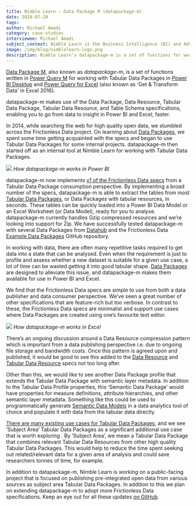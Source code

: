 ```yaml
---
title: Nimble Learn - Data Package M (datapackage-m)
date: 2018-07-20
tags:
author: Michael Amadi
category: case-studies
interviewee: Michael Amadi
subject_context: Nimble Learn is the Business Intelligence (BI) and Advanced Analytics consultancy behind datapackage-m, a set of functions for working with Tabular Data Packages in Power BI Desktop and Power Query for Excel.
image: /img/blog/nimblelearn-logo.png
description: Nimble Learn's datapackage-m is a set of functions for working with Tabular Data Packages in Power BI Desktop and Power Query for Excel.
---
```


[Data Package M](https://github.com/nimblelearn/datapackage-m), also known as *datapackage-m*, is a set of functions written in [Power Query M](https://docs.microsoft.com/en-us/powerquery-m/) for working with Tabular Data Packages in [Power BI Desktop](https://powerbi.microsoft.com/en-us/desktop/) and [Power Query for Excel](https://support.office.com/en-us/article/introduction-to-microsoft-power-query-for-excel-6e92e2f4-2079-4e1f-bad5-89f6269cd605) (also known as 'Get & Transform Data' in Excel 2016).

datapackage-m makes use of the Data Package, Data Resource, Tabular Data Package, Tabular Data Resource, and Table Schema specifications, enabling you to go from data to insight in Power BI and Excel, faster.

In 2014, while searching the web for high quality open data, we stumbled across the Frictionless Data project. On learning about [Data Packages](/data-package/), we spent some time getting acquainted with the specs and began to use Tabular Data Packages for some internal projects. datapackage-m then started off as an internal tool at Nimble Learn for working with Tabular Data Packages.

![](./datapackage-m-power-bi.gif)
*How datapackage-m works in Power BI*

datapackage-m now implements [v1 of the Frictionless Data specs](https://blog.okfn.org/2017/09/05/frictionless-data-v1-0/) from a Tabular Data Package consumption perspective. By implementing a broad number of the specs, datapackage-m is able to extract the tables from most [Tabular Data Packages](https://specs.frictionlessdata.io/tabular-data-package/), or Data Packages with tabular resources, in seconds. These tables can be quickly loaded into a Power BI Data Model or an Excel Worksheet (or Data Model), ready for you to analyse.  datapackage-m currently handles Gzip compressed resources and we’re looking into support for Zip. We have  successfully tested datapackage-m with several Data Packages from [Datahub](https://datahub.io/core) and the Frictionless Data [Example Data Packages](https://github.com/frictionlessdata/example-data-packages) GitHub repository.

In working with data, there are often many repetitive tasks required to get data into a state that can be analysed. Even when the requirement is just to profile and assess whether a new dataset is suitable for a given use case, a lot of time can be wasted getting it into good tabular shape. [Data Packages](/data-package/) are designed to alleviate this issue, and datapackage-m makes them available for use in Power BI and Excel.

We find that the Frictionless Data specs are simple to use from both a data publisher and data consumer perspective. We’ve seen a great number of other specifications that are feature-rich but too verbose. In contrast to these, the Frictionless Data specs are minimalist and support use cases where Data Packages are created using one’s favourite text editor.

![](./datapackage-m-excel.gif)
*How datapackage-m works  in Excel*

There’s an ongoing discussion around a Data Resource compression pattern which is important from a data publishing perspective i.e. due to ongoing file storage and bandwidth costs. Once this pattern is agreed upon and published, it would be good to see this added to the [Data Resource](https://specs.frictionlessdata.io/data-resource/) and [Tabular Data Resource](https://specs.frictionlessdata.io/tabular-data-resource/) specs not too long after.

Other than this, we would like to see another Data Package profile that extends the Tabular Data Package with semantic layer metadata. In addition to the Tabular Data Profile properties, this ‘Semantic Data Package’ would have properties for measure definitions, attribute hierarchies, and other semantic layer metadata. Something like this could be used to programmatically generate [Semantic Data Models](https://en.wikipedia.org/wiki/Semantic_data_model) in a data analytics tool of choice and populate it with data from the tabular data directly.

[There are many existing use cases for Tabular Data Packages](http://okfnlabs.org/blog/2017/12/21/bootstrapping-data-standards-with-frictionless-data.html), and we see ‘Subject Area’ Tabular Data Packages as a significant additional use case that is worth exploring . By ‘Subject Area’,  we mean a Tabular Data Package that combines relevant Tabular Data Resources from other high quality Tabular Data Packages. This would help to reduce the time spent seeking out related/relevant data for a given area of analysis and could save researchers tonnes of time, for example.

In addition to datapackage-m, Nimble Learn is working on a public-facing project that is focused on publishing pre-integrated open data from various sources as subject area Tabular Data Packages.  In addition to this we  plan on extending datapackage-m to adopt more Frictionless Data specifications. Keep an eye out for all these updates [on GitHub](https://github.com/nimblelearn).

